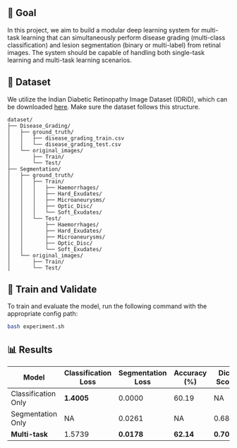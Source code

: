 ## 🎯 Goal
In this project, we aim to build a modular deep learning system for multi-task learning that can simultaneously perform disease grading (multi-class classification) and lesion segmentation (binary or multi-label) from retinal images. The system should be capable of handling both single-task learning and multi-task learning scenarios.

## 📁 Dataset
We utilize the Indian Diabetic Retinopathy Image Dataset (IDRiD), which can be downloaded [here](https://ieee-dataport.org/open-access/indian-diabetic-retinopathy-image-dataset-idrid). Make sure the dataset follows this structure.

```
dataset/
├── Disease_Grading/
│   ├── ground_truth/
│   │   ├── disease_grading_train.csv
│   │   └── disease_grading_test.csv
│   └── original_images/
│       ├── Train/
│       └── Test/
├── Segmentation/
│   ├── ground_truth/
│   │   ├── Train/
│   │   │   ├── Haemorrhages/
│   │   │   ├── Hard_Exudates/
│   │   │   ├── Microaneurysms/
│   │   │   ├── Optic_Disc/
│   │   │   └── Soft_Exudates/
│   │   └── Test/
│   │       ├── Haemorrhages/
│   │       ├── Hard_Exudates/
│   │       ├── Microaneurysms/
│   │       ├── Optic_Disc/
│   │       └── Soft_Exudates/
│   └── original_images/
│       ├── Train/
│       └── Test/
```
## 🚀 Train and Validate

To train and evaluate the model, run the following command with the appropriate config path:

```bash
bash experiment.sh
```

## 📊 Results

| Model               | Classification Loss | Segmentation Loss | Accuracy (%) | Dice Score |
|---------------------|---------------------|-------------------|--------------|------------|
| Classification Only | **1.4005**          | 0.0000            | 60.19        | NA         |
| Segmentation Only   | NA                  | 0.0261            | NA           | 0.6806     |
| **Multi-task**       | 1.5739              | **0.0178**        | **62.14**    | **0.7029** |




